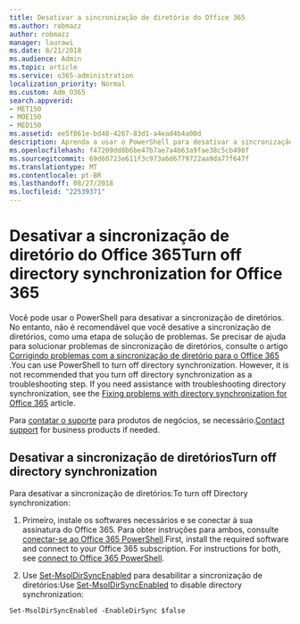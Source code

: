 ```yaml
---
title: Desativar a sincronização de diretório do Office 365
ms.author: robmazz
author: robmazz
manager: laurawi
ms.date: 8/21/2018
ms.audience: Admin
ms.topic: article
ms.service: o365-administration
localization_priority: Normal
ms.custom: Adm_O365
search.appverid:
- MET150
- MOE150
- MED150
ms.assetid: ee5f861e-bd48-4267-83d1-a4ead4b4a00d
description: Aprenda a usar o PowerShell para desativar a sincronização de diretórios para o Office 365
ms.openlocfilehash: f47209dd8b6be47b7ae7a4b63a9fae38c5cb498f
ms.sourcegitcommit: 69d60723e611f3c973a6d6779722aa9da77f647f
ms.translationtype: MT
ms.contentlocale: pt-BR
ms.lasthandoff: 08/27/2018
ms.locfileid: "22539371"
---
```

# <a name="turn-off-directory-synchronization-for-office-365"></a><span data-ttu-id="8c9f2-103">Desativar a sincronização de diretório do Office 365</span><span class="sxs-lookup"><span data-stu-id="8c9f2-103">Turn off directory synchronization for Office 365</span></span>
<span data-ttu-id="8c9f2-p101">Você pode usar o PowerShell para desativar a sincronização de diretórios. No entanto, não é recomendável que você desative a sincronização de diretórios, como uma etapa de solução de problemas. Se precisar de ajuda para solucionar problemas de sincronização de diretórios, consulte o artigo [Corrigindo problemas com a sincronização de diretório para o Office 365](fix-problems-with-directory-synchronization.md) .</span><span class="sxs-lookup"><span data-stu-id="8c9f2-p101">You can use PowerShell to turn off directory synchronization. However, it is not recommended that you turn off directory synchronization as a troubleshooting step. If you need assistance with troubleshooting directory synchronization, see the [Fixing problems with directory synchronization for Office 365](fix-problems-with-directory-synchronization.md) article.</span></span> 
  
<span data-ttu-id="8c9f2-107">Para [contatar o suporte](https://support.office.com/article/32a17ca7-6fa0-4870-8a8d-e25ba4ccfd4b) para produtos de negócios, se necessário.</span><span class="sxs-lookup"><span data-stu-id="8c9f2-107">[Contact support](https://support.office.com/article/32a17ca7-6fa0-4870-8a8d-e25ba4ccfd4b) for business products if needed.</span></span>
  
## <a name="turn-off-directory-synchronization"></a><span data-ttu-id="8c9f2-108">Desativar a sincronização de diretórios</span><span class="sxs-lookup"><span data-stu-id="8c9f2-108">Turn off directory synchronization</span></span>  
<span data-ttu-id="8c9f2-109">Para desativar a sincronização de diretórios:</span><span class="sxs-lookup"><span data-stu-id="8c9f2-109">To turn off Directory synchronization:</span></span>
  
1. <span data-ttu-id="8c9f2-p102">Primeiro, instale os softwares necessários e se conectar à sua assinatura do Office 365. Para obter instruções para ambos, consulte [conectar-se ao Office 365 PowerShell](https://go.microsoft.com/fwlink/p/?LinkId=821938).</span><span class="sxs-lookup"><span data-stu-id="8c9f2-p102">First, install the required software and connect to your Office 365 subscription. For instructions for both, see [connect to Office 365 PowerShell](https://go.microsoft.com/fwlink/p/?LinkId=821938).</span></span>
    
2. <span data-ttu-id="8c9f2-112">Use [Set-MsolDirSyncEnabled](https://go.microsoft.com/fwlink/p/?LinkId=821939) para desabilitar a sincronização de diretórios:</span><span class="sxs-lookup"><span data-stu-id="8c9f2-112">Use [Set-MsolDirSyncEnabled](https://go.microsoft.com/fwlink/p/?LinkId=821939) to disable directory synchronization:</span></span> 
    
  ```
  Set-MsolDirSyncEnabled -EnableDirSync $false
  ```